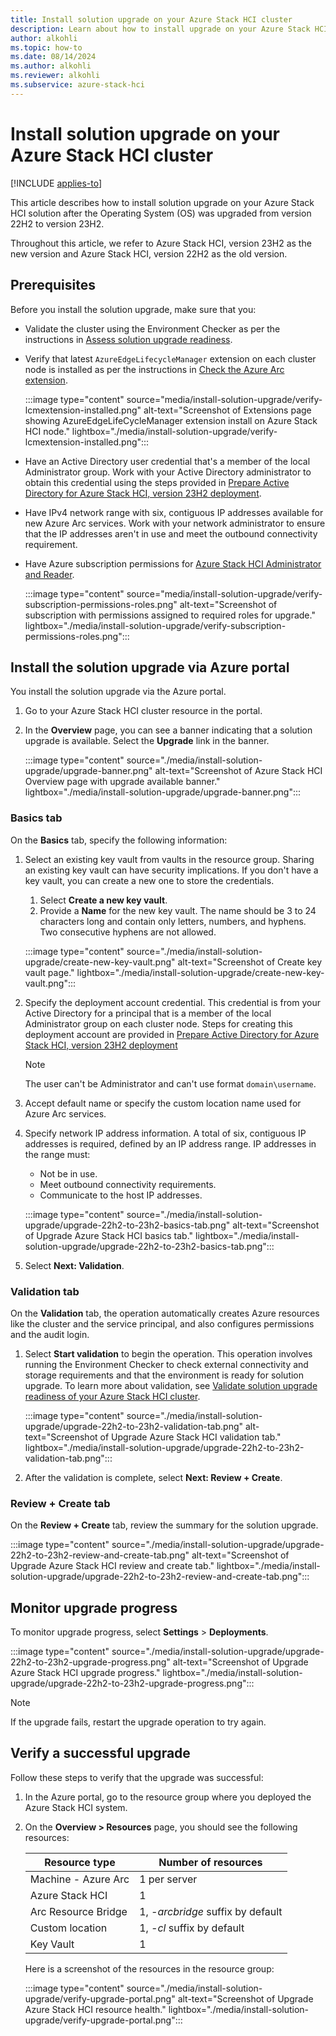 ```yaml
---
title: Install solution upgrade on your Azure Stack HCI cluster
description: Learn about how to install upgrade on your Azure Stack HCI cluster.
author: alkohli
ms.topic: how-to
ms.date: 08/14/2024
ms.author: alkohli
ms.reviewer: alkohli
ms.subservice: azure-stack-hci
---
```



# Install solution upgrade on your Azure Stack HCI cluster

[!INCLUDE [applies-to](../../includes/hci-applies-to-23h2-22h2.md)]

This article describes how to install solution upgrade on your Azure Stack HCI solution after the Operating System (OS) was upgraded from version 22H2 to version 23H2.

Throughout this article, we refer to Azure Stack HCI, version 23H2 as the new version and Azure Stack HCI, version 22H2 as the old version.

## Prerequisites

Before you install the solution upgrade, make sure that you:

- Validate the cluster using the Environment Checker as per the instructions  in [Assess solution upgrade readiness](./validate-solution-upgrade-readiness.md#run-the-validation).
- Verify that latest `AzureEdgeLifecycleManager` extension on each cluster node is installed as per the instructions in [Check the Azure Arc extension](./validate-solution-upgrade-readiness.md#remediation-9-check-the-azure-arc-lifecycle-extension).

    :::image type="content" source="media/install-solution-upgrade/verify-lcmextension-installed.png" alt-text="Screenshot of Extensions page showing AzureEdgeLifeCycleManager extension install on Azure Stack HCI node." lightbox="./media/install-solution-upgrade/verify-lcmextension-installed.png":::

- Have an Active Directory user credential that's a member of the local Administrator group. Work with your Active Directory administrator to obtain this credential using the steps provided in [Prepare Active Directory for Azure Stack HCI, version 23H2 deployment](../deploy/deployment-prep-active-directory).  
- Have IPv4 network range with six, contiguous IP addresses available for new Azure Arc services. Work with your network administrator to ensure that the IP addresses aren't in use and meet the outbound connectivity requirement.
- Have Azure subscription permissions for [Azure Stack HCI Administrator and Reader](../manage/assign-vm-rbac-roles.md#about-builtin-rbac-roles).  

    :::image type="content" source="media/install-solution-upgrade/verify-subscription-permissions-roles.png" alt-text="Screenshot of subscription with permissions assigned to required roles for upgrade." lightbox="./media/install-solution-upgrade/verify-subscription-permissions-roles.png":::


## Install the solution upgrade via Azure portal

You install the solution upgrade via the Azure portal.

1. Go to your Azure Stack HCI cluster resource in the portal.
1. In the **Overview** page, you can see a banner indicating that a solution upgrade is available. Select the **Upgrade** link in the banner.

   :::image type="content" source="./media/install-solution-upgrade/upgrade-banner.png" alt-text="Screenshot of Azure Stack HCI Overview page with upgrade available banner." lightbox="./media/install-solution-upgrade/upgrade-banner.png":::


### Basics tab

On the **Basics** tab, specify the following information:

1. Select an existing key vault from vaults in the resource group. Sharing an existing key vault can have security implications. If you don't have a key vault, you can create a new one to store the credentials.

   1. Select **Create a new key vault**.
   1. Provide a **Name** for the new key vault. The name should be 3 to 24 characters long and contain only letters, numbers, and hyphens. Two consecutive hyphens are not allowed.

   :::image type="content" source="./media/install-solution-upgrade/create-new-key-vault.png" alt-text="Screenshot of Create key vault page." lightbox="./media/install-solution-upgrade/create-new-key-vault.png":::

1. Specify the deployment account credential. This credential is from your Active Directory for a principal that is a member of the local Administrator group on each cluster node.  Steps for creating this deployment account are provided in [Prepare Active Directory for Azure Stack HCI, version 23H2 deployment](../deploy/deployment-prep-active-directory)

   > [!NOTE]
   > The user can't be Administrator and can't use format `domain\username`.

1. Accept default name or specify the custom location name used for Azure Arc services.

1. Specify network IP address information. A total of six, contiguous IP addresses is required, defined by an IP address range. IP addresses in the range must:

   - Not be in use.
   - Meet outbound connectivity requirements.
   - Communicate to the host IP addresses.

   :::image type="content" source="./media/install-solution-upgrade/upgrade-22h2-to-23h2-basics-tab.png" alt-text="Screenshot of Upgrade Azure Stack HCI basics tab." lightbox="./media/install-solution-upgrade/upgrade-22h2-to-23h2-basics-tab.png":::

1. Select **Next: Validation**.

### Validation tab

On the **Validation** tab, the operation automatically creates Azure resources like the cluster and the service principal, and also configures permissions and the audit login.

1. Select **Start validation** to begin the operation. This operation involves running the Environment Checker to check external connectivity and storage requirements and that the environment is ready for solution upgrade. To learn more about validation, see [Validate solution upgrade readiness of your Azure Stack HCI cluster](./validate-solution-upgrade-readiness.md).

   :::image type="content" source="./media/install-solution-upgrade/upgrade-22h2-to-23h2-validation-tab.png" alt-text="Screenshot of Upgrade Azure Stack HCI validation tab." lightbox="./media/install-solution-upgrade/upgrade-22h2-to-23h2-validation-tab.png":::

1. After the validation is complete, select **Next: Review + Create**.

### Review + Create tab

On the **Review + Create** tab, review the summary for the solution upgrade.

:::image type="content" source="./media/install-solution-upgrade/upgrade-22h2-to-23h2-review-and-create-tab.png" alt-text="Screenshot of Upgrade Azure Stack HCI review and create tab." lightbox="./media/install-solution-upgrade/upgrade-22h2-to-23h2-review-and-create-tab.png":::

## Monitor upgrade progress

To monitor upgrade progress, select **Settings** > **Deployments**.

:::image type="content" source="./media/install-solution-upgrade/upgrade-22h2-to-23h2-upgrade-progress.png" alt-text="Screenshot of Upgrade Azure Stack HCI upgrade progress." lightbox="./media/install-solution-upgrade/upgrade-22h2-to-23h2-upgrade-progress.png":::

> [!NOTE]
> If the upgrade fails, restart the upgrade operation to try again.

## Verify a successful upgrade

Follow these steps to verify that the upgrade was successful:

1. In the Azure portal, go to the resource group where you deployed the Azure Stack HCI system.
1. On the **Overview > Resources** page, you should see the following resources:

    
    | Resource type | Number of resources   |
    |---------|---------|
    | Machine - Azure Arc     | 1 per server         |
    | Azure Stack HCI         | 1       |
    | Arc Resource Bridge     | 1, *-arcbridge* suffix by default       |
    | Custom location         | 1, *-cl* suffix by default       |
    | Key Vault               | 1       |

    Here is a screenshot of the resources in the resource group:

    :::image type="content" source="./media/install-solution-upgrade/verify-upgrade-portal.png" alt-text="Screenshot of Upgrade Azure Stack HCI resource health." lightbox="./media/install-solution-upgrade/verify-upgrade-portal.png":::
